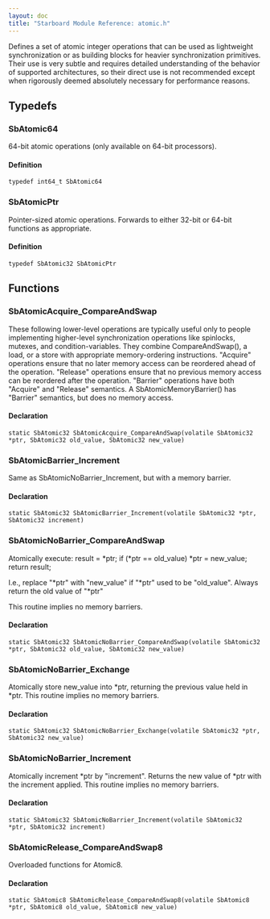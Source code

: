 ```yaml
---
layout: doc
title: "Starboard Module Reference: atomic.h"
---
```


Defines a set of atomic integer operations that can be used as lightweight
synchronization or as building blocks for heavier synchronization primitives.
Their use is very subtle and requires detailed understanding of the behavior of
supported architectures, so their direct use is not recommended except when
rigorously deemed absolutely necessary for performance reasons.

## Typedefs ##

### SbAtomic64 ###

64-bit atomic operations (only available on 64-bit processors).

#### Definition ####

```
typedef int64_t SbAtomic64
```

### SbAtomicPtr ###

Pointer-sized atomic operations. Forwards to either 32-bit or 64-bit functions
as appropriate.

#### Definition ####

```
typedef SbAtomic32 SbAtomicPtr
```

## Functions ##

### SbAtomicAcquire_CompareAndSwap ###

These following lower-level operations are typically useful only to people
implementing higher-level synchronization operations like spinlocks, mutexes,
and condition-variables. They combine CompareAndSwap(), a load, or a store with
appropriate memory-ordering instructions. "Acquire" operations ensure that no
later memory access can be reordered ahead of the operation. "Release"
operations ensure that no previous memory access can be reordered after the
operation. "Barrier" operations have both "Acquire" and "Release" semantics. A
SbAtomicMemoryBarrier() has "Barrier" semantics, but does no memory access.

#### Declaration ####

```
static SbAtomic32 SbAtomicAcquire_CompareAndSwap(volatile SbAtomic32 *ptr, SbAtomic32 old_value, SbAtomic32 new_value)
```

### SbAtomicBarrier_Increment ###

Same as SbAtomicNoBarrier_Increment, but with a memory barrier.

#### Declaration ####

```
static SbAtomic32 SbAtomicBarrier_Increment(volatile SbAtomic32 *ptr, SbAtomic32 increment)
```

### SbAtomicNoBarrier_CompareAndSwap ###

Atomically execute: result = *ptr; if (*ptr == old_value) *ptr = new_value;
return result;

I.e., replace "*ptr" with "new_value" if "*ptr" used to be "old_value". Always
return the old value of "*ptr"

This routine implies no memory barriers.

#### Declaration ####

```
static SbAtomic32 SbAtomicNoBarrier_CompareAndSwap(volatile SbAtomic32 *ptr, SbAtomic32 old_value, SbAtomic32 new_value)
```

### SbAtomicNoBarrier_Exchange ###

Atomically store new_value into *ptr, returning the previous value held in *ptr.
This routine implies no memory barriers.

#### Declaration ####

```
static SbAtomic32 SbAtomicNoBarrier_Exchange(volatile SbAtomic32 *ptr, SbAtomic32 new_value)
```

### SbAtomicNoBarrier_Increment ###

Atomically increment *ptr by "increment". Returns the new value of *ptr with the
increment applied. This routine implies no memory barriers.

#### Declaration ####

```
static SbAtomic32 SbAtomicNoBarrier_Increment(volatile SbAtomic32 *ptr, SbAtomic32 increment)
```

### SbAtomicRelease_CompareAndSwap8 ###

Overloaded functions for Atomic8.

#### Declaration ####

```
static SbAtomic8 SbAtomicRelease_CompareAndSwap8(volatile SbAtomic8 *ptr, SbAtomic8 old_value, SbAtomic8 new_value)
```
